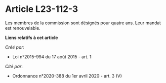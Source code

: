 # Article L23-112-3

Les membres de la commission sont désignés pour quatre ans. Leur mandat est renouvelable.

**Liens relatifs à cet article**

_Créé par_:

  - Loi n°2015-994 du 17 août 2015 - art. 1

_Cité par_:

  - Ordonnance n°2020-388 du 1er avril 2020 - art. 3 (V)
